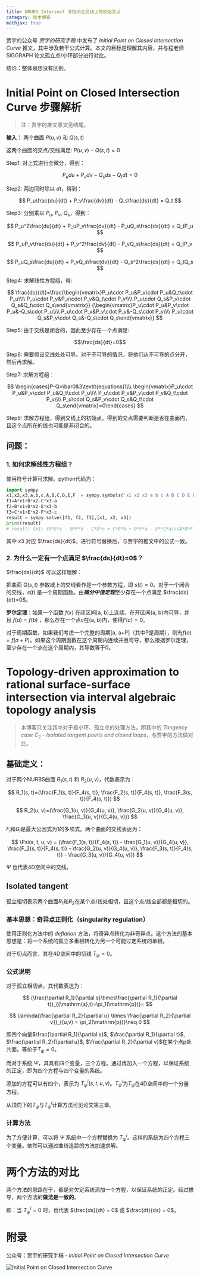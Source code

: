 ```yaml
---
title: NRUBS Intersect 寻找闭合交线上的初始交点
category: 技术博客
mathjax: true
---
```


贾宇的公众号 *贾宇的研究手稿* 中发布了 *Initial Point on Closed Intersection Curve* 推文，其中涉及若干公式计算。本文的目标是理解其内容，并与程老师 SIGGRAPH 论文孤立点/小环部分进行对比。

结论：整体思想没有区别。

# Initial Point on Closed Intersection Curve 步骤解析

> 注：贾宇的推文原文见结尾。

**输入：** 两个曲面 $P(u, v)$ 和 $Q(s, t)$

这两个曲面的交点/交线满足: $P(u, v) - Q(s, t) = 0$

Step1: 对上式进行全微分，得到：

$$
P_u du + P_v dv - Q_s ds - Q_t dt = 0
$$

Step2: 两边同时除以 $dt$，得到：

$$
P_u\frac{du}{dt} + P_v\frac{dv}{dt} - Q_s\frac{ds}{dt} = Q_t
$$

Step3: 分别乘以 $P_u$, $P_v$, $Q_s$，得到：

$$
P_u^2\frac{du}{dt} + P_uP_v\frac{dv}{dt} - P_uQ_s\frac{ds}{dt} = Q_tP_u
$$

$$
P_uP_v\frac{du}{dt} + P_v^2\frac{dv}{dt} - P_vQ_s\frac{ds}{dt} = Q_tP_v
$$

$$
P_uQ_s\frac{du}{dt} + P_vQ_s\frac{dv}{dt} - Q_s^2\frac{ds}{dt} = Q_tQ_s
$$

Step4: 求解线性方程组，得:

$$
\frac{ds}{dt}=\frac{\begin{vmatrix}P_u\cdot P_u&P_v\cdot P_u&Q_t\cdot P_u\\\\
P_u\cdot P_v&P_v\cdot P_v&Q_t\cdot P_v\\\\
P_u\cdot Q_s&P_v\cdot Q_s&Q_t\cdot Q_s\end{vmatrix}}
{\begin{vmatrix}P_u\cdot P_u&P_v\cdot P_u&-Q_s\cdot P_u\\\\
P_u\cdot P_v&P_v\cdot P_v&-Q_s\cdot P_v\\\\
P_u\cdot Q_s&P_v\cdot Q_s&-Q_s\cdot Q_s\end{vmatrix}}
$$

Step5: 由于交线是闭合的，因此至少存在一个点满足:

$$\frac{ds}{dt}=0$$

Step6: 需要假设交线处处可导。对于不可导的情况，将他们从不可导的点分开，然后再求解。

Step7: 求解方程组：

$$
\begin{cases}P-Q=\bar0&3\textit{equations}\\\\
\begin{vmatrix}P_u\cdot P_u&P_v\cdot P_u&Q_t\cdot P_u\\\\
P_u\cdot P_v&P_v\cdot P_v&Q_t\cdot P_v\\\\
P_u\cdot Q_s&P_v\cdot Q_s&Q_t\cdot Q_s\end{vmatrix}=0\end{cases}
$$

Step8: 求解方程组，得到交线上的初始点。得到的交点需要判断是否在曲面内，且这个点所在的线也可能是非闭合的。

## 问题：

### 1. 如何求解线性方程组？

使用符号计算可求解。python代码为：
```python
import sympy
x1,x2,x3,a,b,c,A,B,C,D,E,F  = sympy.symbols('x1 x2 x3 a b c A B C D E F')# 声明符号变量
f1=A*x1+B*x2-C*x3-a
f2=B*x1+D*x2-E*x3-b
f3=C*x1+E*x2-F*x3-c
result = sympy.solve([f1, f2, f3],[x1, x2, x3])
print(result)
# result: {x1: (B*E*c - B*F*b - C*D*c + C*E*b + D*F*a - E**2*a)/(A*D*F - A*E**2 - B**2*F + 2*B*C*E - C**2*D), x2: (-A*E*c + A*F*b + B*C*c - B*F*a - C**2*b + C*E*a)/(A*D*F - A*E**2 - B**2*F + 2*B*C*E - C**2*D), x3: (-A*D*c + A*E*b + B**2*c - B*C*b - B*E*a + C*D*a)/(A*D*F - A*E**2 - B**2*F + 2*B*C*E - C**2*D)}
``` 

其中 $x3$ 对应 $\frac{ds}{dt}$。进行符号替换后，与贾宇的推文中的公式一致。

### 2. 为什么一定有一个点满足 $\frac{ds}{dt}=0$？

$\frac{ds}{dt}$ 可以这样理解：

把曲面 $Q(s, t)$ 参数域上的交线看作是一个参数方程，即 $s(t) = 0$。对于一个闭合的交线，$s(t)$ 是一个周期函数。由***微分中值定理***至少存在一个点满足 $\frac{ds}{dt}=0$。

**罗尔定理**：如果一个函数 $f(x)$ 在闭区间\[a, b\]上连续，在开区间(a, b)内可导，并且 $f(a) = f(b)$ ，那么存在一个点$c$在(a, b)内，使得$f'(c) = 0$。

对于周期函数，如果我们考虑一个完整的周期\[a, a+P\]（其中P是周期），则有$f(a) = f(a+P)$。如果这个周期函数在这个周期内连续并且可导，那么根据罗尔定理，至少存在一个点在这个周期内，其导数等于0。


# Topology-driven approximation to rational surface-surface intersection via interval algebraic topology analysis

> 本博客只关注其中对于极小环、孤立点的处理方法，即其中的 *Tangency case* $C_2$ - *Isolated tangent points and closed loops*，与贾宇的方法做对比。

## 基础定义：

对于两个NURBS曲面 $R_1(s, t)$ 和 $R_2(u, v)$，代数表示为：

$$
R_1(s, t)=(\frac{F_1(s, t)}{F_4(s, t)}, \frac{F_2(s, t)}{F_4(s, t)}, \frac{F_3(s, t)}{F_4(s, t)})
$$

$$
R_2(u, v)=(\frac{G_1(u, v)}{G_4(u, v)}, \frac{G_2(u, v)}{G_4(u, v)}, \frac{G_3(u, v)}{G_4(u, v)})
$$

$F_i$和$G_i$是最大公因式为1的多项式。两个曲面的交线表达为：

$$
\Psi(s, t, u, v) = (\frac{F_1(s, t)}{F_4(s, t)} - \frac{G_1(u, v)}{G_4(u, v)}, \frac{F_2(s, t)}{F_4(s, t)} - \frac{G_2(u, v)}{G_4(u, v)}, \frac{F_3(s, t)}{F_4(s, t)} - \frac{G_3(u, v)}{G_4(u, v)})
$$

$\Psi$ 也代表4D空间中的交线。

## Isolated tangent

孤立相切表示两个曲面$R_1$和$R_2$在某个点/线处相切，且这个点/线全部都是相切的。

### 基本思想：奇异点正则化（singularity regulation）

使用正则化方法中的 *deflation* 方法，将奇异点转化为非奇异点。这个方法的基本思想是：将一个系统的孤立多重根转化为另一个可能过定系统的单根。

对于切点而言，其在4D空间中的切线 $T_\psi = 0$。

### 公式说明

对于孤立相切点，其代数表达为：

$$
(\frac{\partial R_1}{\partial s}\times\frac{\partial R_1}{\partial t})_{(\mathrm{s},t)=\pi_1(\mathrm{p})}= 
$$

$$
\lambda(\frac{\partial R_2}{\partial u} \times \frac{\partial R_2}{\partial v})_{(u,v)
 = \pi_2(\mathrm{p})}\neq 0
$$

即四个向量$\frac{\partial R_1}{\partial s}$, $\frac{\partial R_1}{\partial t}$, $\frac{\partial R_2}{\partial u}$, $\frac{\partial R_2}{\partial v}$在某个点$\mathrm{p}$处共面。等价于$T_\psi = 0$。

而对于系统 $\Psi$，其具有四个变量，三个方程。通过再加入一个方程，以保证系统的正定，即为四个方程与四个变量的系统。

添加的方程可以有四个，表示为 $T_\psi^i(s, t, u, v)$。$T_\psi^i$为$T_\psi$在4D空间中的一个分量方程。

从顶向下的$T_\psi$与$T_\psi^i$计算方法可见论文第三章。

### 计算方法

为了方便计算，可以将 $\Psi$ 系统中一个方程替换为 $T_\psi^i$。这样的系统为四个方程三个变量。依然可以通过曲线追踪的方法加速求解。

# 两个方法的对比

两个方法的思路在于，都是对欠定系统添加一个方程，以保证系统的正定。经过推导，两个方法的**做法是一致的**。

即：当 $T_\psi^i = 0$ 时，也代表 $\frac{ds}{dt} = 0$ 或 $\frac{dt}{ds} = 0$。

# 附录

公众号：贾宇的研究手稿 - *Initial Point on Closed Intersection Curve*

![Initial Point on Closed Intersection Curve](/source/_data/pictures/20240327_NURBSIntersectInitalPoint/20240327092015.png)